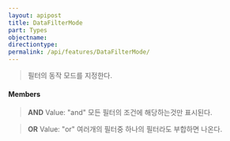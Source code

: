 ```yaml
---
layout: apipost
title: DataFilterMode
part: Types
objectname: 
directiontype: 
permalink: /api/features/DataFilterMode/
---
```



> 필터의 동작 모드를 지정한다.
  
#### Members

> **AND**
> Value: "and"
> 모든 필터의 조건에 해당하는것만 표시된다.

> **OR**
> Value: "or"
> 여러개의 필터중 하나의 필터라도 부합하면 나온다.

